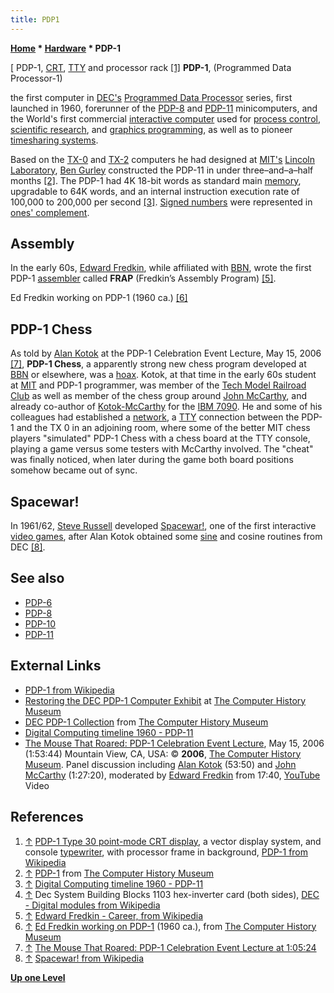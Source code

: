 ```yaml
---
title: PDP1
---
```

**[Home](Home "Home") \* [Hardware](Hardware "Hardware") \* PDP-1**



[ PDP-1, [CRT](https://en.wikipedia.org/wiki/Cathode_ray_tube), [TTY](https://en.wikipedia.org/wiki/Teleprinter) and processor rack <a id="cite-note-1" href="#cite-ref-1">[1]</a>
**PDP-1**, (Programmed Data Processor-1)  

the first computer in [DEC's](Digital_Equipment_Corporation "Digital Equipment Corporation") [Programmed Data Processor](https://en.wikipedia.org/wiki/Programmed_Data_Processor) series, first launched in 1960, forerunner of the [PDP-8](PDP-8 "PDP-8") and [PDP-11](PDP-11 "PDP-11") minicomputers, and the World's first commercial [interactive computer](https://en.wikipedia.org/wiki/Interactive_computing) used for [process control](https://en.wikipedia.org/wiki/Process_control), [scientific research](https://en.wikipedia.org/wiki/Scientific_research), and [graphics programming](Graphics_Programming "Graphics Programming"), as well as to pioneer [timesharing systems](https://en.wikipedia.org/wiki/Time-sharing).


Based on the [TX-0](https://en.wikipedia.org/wiki/TX-0) and [TX-2](https://en.wikipedia.org/wiki/TX-2) computers he had designed at [MIT's](Massachusetts_Institute_of_Technology "Massachusetts Institute of Technology") [Lincoln Laboratory](https://en.wikipedia.org/wiki/Lincoln_Laboratory), [Ben Gurley](https://en.wikipedia.org/wiki/Ben_Gurley) constructed the PDP-11 in under three–and–a–half months <a id="cite-note-2" href="#cite-ref-2">[2]</a>. The PDP-1 had 4K 18-bit words as standard main [memory](Memory "Memory"), upgradable to 64K words, and an internal instruction execution rate of 100,000 to 200,000 per second <a id="cite-note-3" href="#cite-ref-3">[3]</a>. [Signed numbers](https://en.wikipedia.org/wiki/Signed_number_representations) were represented in [ones' complement](https://en.wikipedia.org/wiki/Ones%27_complement). 



## Assembly


In the early 60s, [Edward Fredkin](Edward_Fredkin "Edward Fredkin"), while affiliated with [BBN](https://en.wikipedia.org/wiki/Bolt,_Beranek_and_Newman), wrote the first PDP-1 [assembler](Assembly "Assembly") called **FRAP** (Fredkin’s Assembly Program) <a id="cite-note-5" href="#cite-ref-5">[5]</a>.



 [](http://www.computerhistory.org/collections/accession/102631244) 
Ed Fredkin working on PDP-1 (1960 ca.) <a id="cite-note-6" href="#cite-ref-6">[6]</a>



## PDP-1 Chess


As told by [Alan Kotok](Alan_Kotok "Alan Kotok") at the PDP-1 Celebration Event Lecture, May 15, 2006 <a id="cite-note-7" href="#cite-ref-7">[7]</a>, **PDP-1 Chess**, a apparently strong new chess program developed at [BBN](https://en.wikipedia.org/wiki/Bolt,_Beranek_and_Newman) or elsewhere, was a [hoax](https://en.wikipedia.org/wiki/Hoax). Kotok, at that time in the early 60s student at [MIT](Massachusetts_Institute_of_Technology "Massachusetts Institute of Technology") and PDP-1 programmer, was member of the [Tech Model Railroad Club](https://en.wikipedia.org/wiki/Tech_Model_Railroad_Club) as well as member of the chess group around [John McCarthy](John_McCarthy "John McCarthy"), and already co-author of [Kotok-McCarthy](Kotok-McCarthy-Program "Kotok-McCarthy-Program") for the [IBM 7090](IBM_7090 "IBM 7090"). He and some of his colleagues had established a [network](https://en.wikipedia.org/wiki/Computer_network), a [TTY](https://en.wikipedia.org/wiki/Teleprinter) connection between the PDP-1 and the TX 0 in an adjoining room, where some of the better MIT chess players "simulated" PDP-1 Chess with a chess board at the TTY console, playing a game versus some testers with McCarthy involved. The "cheat" was finally noticed, when later during the game both board positions somehow became out of sync.



## Spacewar!


In 1961/62, [Steve Russell](https://en.wikipedia.org/wiki/Steve_Russell) developed [Spacewar!](https://en.wikipedia.org/wiki/Spacewar!), one of the first interactive [video games](https://en.wikipedia.org/wiki/First_video_game#1961:_Spacewar.21), after Alan Kotok obtained some [sine](https://en.wikipedia.org/wiki/Sine) and cosine routines from DEC <a id="cite-note-8" href="#cite-ref-8">[8]</a>.



## See also


* [PDP-6](PDP-6 "PDP-6")
* [PDP-8](PDP-8 "PDP-8")
* [PDP-10](PDP-10 "PDP-10")
* [PDP-11](PDP-11 "PDP-11")


## External Links


* [PDP-1 from Wikipedia](https://en.wikipedia.org/wiki/PDP-1)
* [Restoring the DEC PDP-1 Computer Exhibit](http://pdp-1.computerhistory.org/pdp-1/) at [The Computer History Museum](The_Computer_History_Museum "The Computer History Museum")
* [DEC PDP-1 Collection](http://www.computerhistory.org/collections/decpdp-1/) from [The Computer History Museum](The_Computer_History_Museum "The Computer History Museum")
* [Digital Computing timeline 1960 - PDP-11](http://vt100.net/timeline/1960-3.html)
* [The Mouse That Roared: PDP-1 Celebration Event Lecture](http://www.computerhistory.org/events/index.php?id=1142978073), May 15, 2006 (1:53:44) Mountain View, CA, USA: © **2006**, [The Computer History Museum](The_Computer_History_Museum "The Computer History Museum"). Panel discussion including [Alan Kotok](Alan_Kotok "Alan Kotok") (53:50) and [John McCarthy](John_McCarthy "John McCarthy") (1:27:20), moderated by [Edward Fredkin](Edward_Fredkin "Edward Fredkin") from 17:40, [YouTube](https://en.wikipedia.org/wiki/YouTube) Video


 
## References


1. <a id="cite-ref-1" href="#cite-note-1">↑</a> [PDP-1 Type 30 point-mode CRT display](https://en.wikipedia.org/wiki/PDP-1#Graphics_display), a vector display system, and console [typewriter](https://en.wikipedia.org/wiki/Typewriter), with processor frame in background, [PDP-1 from Wikipedia](https://en.wikipedia.org/wiki/PDP-1)
2. <a id="cite-ref-2" href="#cite-note-2">↑</a> [PDP-1](http://pdp-1.computerhistory.org/pdp-1/index.php?f=showitem&id=21.2) from [The Computer History Museum](The_Computer_History_Museum "The Computer History Museum")
3. <a id="cite-ref-3" href="#cite-note-3">↑</a> [Digital Computing timeline 1960 - PDP-11](http://vt100.net/timeline/1960-3.html)
4. <a id="cite-ref-4" href="#cite-note-4">↑</a> Dec System Building Blocks 1103 hex-inverter card (both sides), [DEC - Digital modules from Wikipedia](https://en.wikipedia.org/wiki/System_Building_Blocks#Digital_modules)
5. <a id="cite-ref-5" href="#cite-note-5">↑</a> [Edward Fredkin - Career, from Wikipedia](https://en.wikipedia.org/wiki/Edward_Fredkin#Career)
6. <a id="cite-ref-6" href="#cite-note-6">↑</a> [Ed Fredkin working on PDP-1](http://www.computerhistory.org/collections/accession/102631244) (1960 ca.), from [The Computer History Museum](The_Computer_History_Museum "The Computer History Museum")
7. <a id="cite-ref-7" href="#cite-note-7">↑</a> [The Mouse That Roared: PDP-1 Celebration Event Lecture at 1:05:24](PDP-1#Video "PDP-1")
8. <a id="cite-ref-8" href="#cite-note-8">↑</a> [Spacewar! from Wikipedia](https://en.wikipedia.org/wiki/Spacewar!)

**[Up one Level](Hardware "Hardware")**







 
